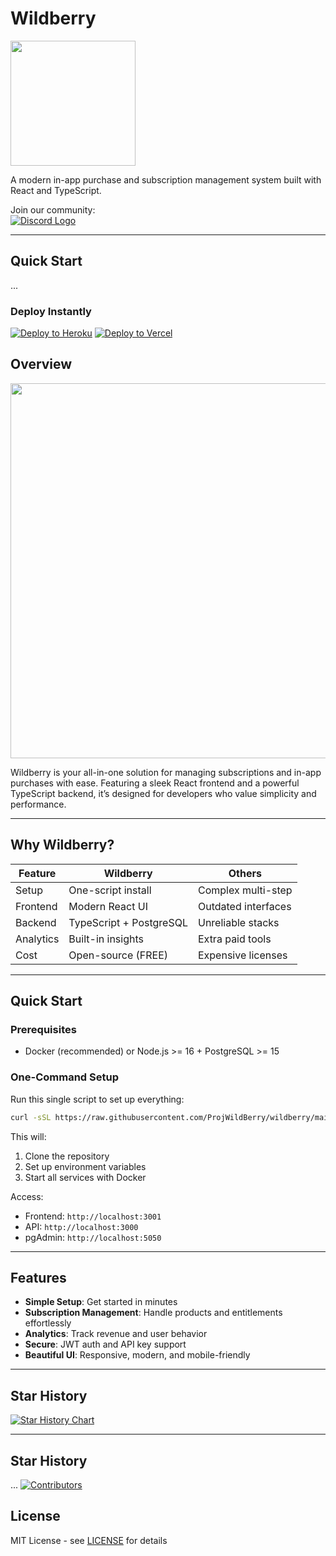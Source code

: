 # Wildberry


<img src="https://i.imgur.com/Hdt9TXr.png" width="200">

A modern in-app purchase and subscription management system built with React and TypeScript.

Join our community:  
<a href="https://discord.gg/TfXNmjN54b"><img src="https://img.icons8.com/color/24/000000/discord-logo.png" alt="Discord Logo" /></a>

---
## Quick Start
...
### Deploy Instantly
[![Deploy to Heroku](https://www.herokucdn.com/deploy/button.svg)](https://heroku.com/deploy?template=https://github.com/ProjWildBerry/wildberry)
[![Deploy to Vercel](https://vercel.com/button)](https://vercel.com/import/git?s=https://github.com/ProjWildBerry/wildberry)

## Overview

<img src="front-end/Dashboard.png" width="600">

Wildberry is your all-in-one solution for managing subscriptions and in-app purchases with ease. Featuring a sleek React frontend and a powerful TypeScript backend, it’s designed for developers who value simplicity and performance.

---

## Why Wildberry?

| **Feature**          | **Wildberry**          | **Others**            |
|----------------------|-----------------------|-----------------------|
| Setup                | One-script install    | Complex multi-step    |
| Frontend             | Modern React UI       | Outdated interfaces   |
| Backend              | TypeScript + PostgreSQL | Unreliable stacks    |
| Analytics            | Built-in insights     | Extra paid tools      |
| Cost                 | Open-source (FREE)    | Expensive licenses    |

---

## Quick Start

### Prerequisites
- Docker (recommended) or Node.js >= 16 + PostgreSQL >= 15

### One-Command Setup
Run this single script to set up everything:

```bash
curl -sSL https://raw.githubusercontent.com/ProjWildBerry/wildberry/main/setup.sh | bash
```

This will:
1. Clone the repository
2. Set up environment variables
3. Start all services with Docker

Access:
- Frontend: `http://localhost:3001`
- API: `http://localhost:3000`
- pgAdmin: `http://localhost:5050`

---

## Features

- **Simple Setup**: Get started in minutes
- **Subscription Management**: Handle products and entitlements effortlessly
- **Analytics**: Track revenue and user behavior
- **Secure**: JWT auth and API key support
- **Beautiful UI**: Responsive, modern, and mobile-friendly

---

## Star History

[![Star History Chart](https://api.star-history.com/svg?repos=ProjWildBerry/wildberry&type=Date)](https://www.star-history.com/#ProjWildBerry/wildberry&Date)

---

## Star History
...
[![Contributors](https://img.shields.io/github/contributors/ProjWildBerry/wildberry?style=flat-square)](https://github.com/ProjWildBerry/wildberry/graphs/contributors)

## License

MIT License - see [LICENSE](./LICENSE) for details

